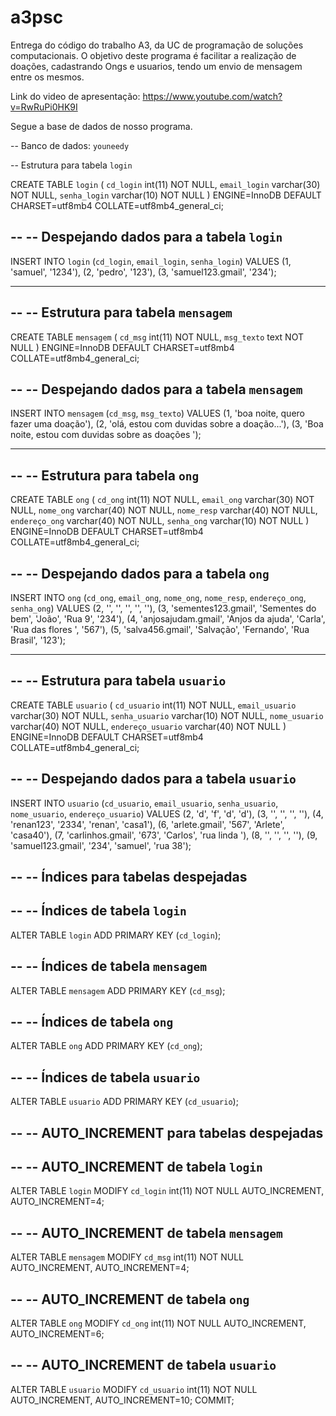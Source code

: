 # a3psc
Entrega do código do trabalho A3, da UC de programação de soluções computacionais.
O objetivo deste programa é facilitar a realização de doações, cadastrando Ongs e usuarios, tendo um envio de mensagem entre os mesmos. 

Link do video de apresentação: https://www.youtube.com/watch?v=RwRuPi0HK9I

Segue a base de dados de nosso programa.

-- Banco de dados: `youneedy`

-- Estrutura para tabela `login`

CREATE TABLE `login` (
  `cd_login` int(11) NOT NULL,
  `email_login` varchar(30) NOT NULL,
  `senha_login` varchar(10) NOT NULL
) ENGINE=InnoDB DEFAULT CHARSET=utf8mb4 COLLATE=utf8mb4_general_ci;

--
-- Despejando dados para a tabela `login`
--

INSERT INTO `login` (`cd_login`, `email_login`, `senha_login`) VALUES
(1, 'samuel', '1234'),
(2, 'pedro', '123'),
(3, 'samuel123.gmail', '234');

-- --------------------------------------------------------

--
-- Estrutura para tabela `mensagem`
--

CREATE TABLE `mensagem` (
  `cd_msg` int(11) NOT NULL,
  `msg_texto` text NOT NULL
) ENGINE=InnoDB DEFAULT CHARSET=utf8mb4 COLLATE=utf8mb4_general_ci;

--
-- Despejando dados para a tabela `mensagem`
--

INSERT INTO `mensagem` (`cd_msg`, `msg_texto`) VALUES
(1, 'boa noite, quero fazer uma doação'),
(2, 'olá, estou com duvidas sobre a doação...'),
(3, 'Boa noite, estou com duvidas sobre as doações ');

-- --------------------------------------------------------

--
-- Estrutura para tabela `ong`
--

CREATE TABLE `ong` (
  `cd_ong` int(11) NOT NULL,
  `email_ong` varchar(30) NOT NULL,
  `nome_ong` varchar(40) NOT NULL,
  `nome_resp` varchar(40) NOT NULL,
  `endereço_ong` varchar(40) NOT NULL,
  `senha_ong` varchar(10) NOT NULL
) ENGINE=InnoDB DEFAULT CHARSET=utf8mb4 COLLATE=utf8mb4_general_ci;

--
-- Despejando dados para a tabela `ong`
--

INSERT INTO `ong` (`cd_ong`, `email_ong`, `nome_ong`, `nome_resp`, `endereço_ong`, `senha_ong`) VALUES
(2, '', '', '', '', ''),
(3, 'sementes123.gmail', 'Sementes do bem', 'João', 'Rua 9', '234'),
(4, 'anjosajudam.gmail', 'Anjos da ajuda', 'Carla', 'Rua das flores ', '567'),
(5, 'salva456.gmail', 'Salvação', 'Fernando', 'Rua Brasil', '123');

-- --------------------------------------------------------

--
-- Estrutura para tabela `usuario`
--

CREATE TABLE `usuario` (
  `cd_usuario` int(11) NOT NULL,
  `email_usuario` varchar(30) NOT NULL,
  `senha_usuario` varchar(10) NOT NULL,
  `nome_usuario` varchar(40) NOT NULL,
  `endereço_usuario` varchar(40) NOT NULL
) ENGINE=InnoDB DEFAULT CHARSET=utf8mb4 COLLATE=utf8mb4_general_ci;

--
-- Despejando dados para a tabela `usuario`
--

INSERT INTO `usuario` (`cd_usuario`, `email_usuario`, `senha_usuario`, `nome_usuario`, `endereço_usuario`) VALUES
(2, 'd', 'f', 'd', 'd'),
(3, '', '', '', ''),
(4, 'renan123', '2334', 'renan', 'casa1'),
(6, 'arlete.gmail', '567', 'Arlete', 'casa40'),
(7, 'carlinhos.gmail', '673', 'Carlos', 'rua linda '),
(8, '', '', '', ''),
(9, 'samuel123.gmail', '234', 'samuel', 'rua 38');

--
-- Índices para tabelas despejadas
--

--
-- Índices de tabela `login`
--
ALTER TABLE `login`
  ADD PRIMARY KEY (`cd_login`);

--
-- Índices de tabela `mensagem`
--
ALTER TABLE `mensagem`
  ADD PRIMARY KEY (`cd_msg`);

--
-- Índices de tabela `ong`
--
ALTER TABLE `ong`
  ADD PRIMARY KEY (`cd_ong`);

--
-- Índices de tabela `usuario`
--
ALTER TABLE `usuario`
  ADD PRIMARY KEY (`cd_usuario`);

--
-- AUTO_INCREMENT para tabelas despejadas
--

--
-- AUTO_INCREMENT de tabela `login`
--
ALTER TABLE `login`
  MODIFY `cd_login` int(11) NOT NULL AUTO_INCREMENT, AUTO_INCREMENT=4;

--
-- AUTO_INCREMENT de tabela `mensagem`
--
ALTER TABLE `mensagem`
  MODIFY `cd_msg` int(11) NOT NULL AUTO_INCREMENT, AUTO_INCREMENT=4;

--
-- AUTO_INCREMENT de tabela `ong`
--
ALTER TABLE `ong`
  MODIFY `cd_ong` int(11) NOT NULL AUTO_INCREMENT, AUTO_INCREMENT=6;

--
-- AUTO_INCREMENT de tabela `usuario`
--
ALTER TABLE `usuario`
  MODIFY `cd_usuario` int(11) NOT NULL AUTO_INCREMENT, AUTO_INCREMENT=10;
COMMIT;


